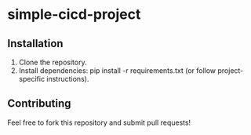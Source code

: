 # simple-cicd-project



## Installation

1. Clone the repository.
2. Install dependencies: pip install -r requirements.txt (or follow project-specific instructions).

## Contributing

Feel free to fork this repository and submit pull requests!
